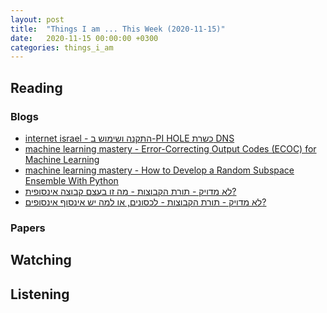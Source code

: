 ```yaml
---
layout: post
title:  "Things I am ... This Week (2020-11-15)"
date:   2020-11-15 00:00:00 +0300
categories: things_i_am
---
```


<!-- # Things I am ... This Week   -->

## Reading  

### Blogs

- [internet israel - התקנה ושימוש ב-PI HOLE כשרת DNS][il1]  
- [machine learning mastery - Error-Correcting Output Codes (ECOC) for Machine Learning][mlm1]
- [machine learning mastery - How to Develop a Random Subspace Ensemble With Python][mlm2]
- [לא מדויק - תורת הקבוצות - מה זו בעצם קבוצה אינסופית?][gad1]
- [לא מדויק - תורת הקבוצות - לכסונים, או למה יש אינסוף אינסופים?][gad2]

### Papers

## Watching  

## Listening  

[il1]:https://internet-israel.com/%d7%9e%d7%93%d7%a8%d7%99%d7%9b%d7%99%d7%9d/raspberrypi/%d7%94%d7%aa%d7%a7%d7%a0%d7%94-%d7%95%d7%a9%d7%99%d7%9e%d7%95%d7%a9-%d7%91-pi-hole-%d7%9b%d7%a9%d7%a8%d7%aa-dns/
[mlm1]:https://machinelearningmastery.com/error-correcting-output-codes-ecoc-for-machine-learning/
[mlm2]:https://machinelearningmastery.com/random-subspace-ensemble-with-python/
[gad1]:https://gadial.net/2020/10/09/what_are_infinite_sets/
[gad2]:https://gadial.net/2020/10/28/diagonalizations_and_infinite_sets/